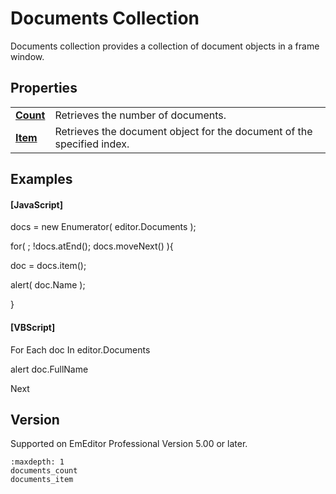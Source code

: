 # Documents Collection

Documents collection provides a collection of document objects in a frame window.

## Properties

|     |     |
| --- | --- |
| **[Count](documents_count)** | Retrieves the number of documents. |
| **[Item](documents_item)** | Retrieves the document object for the document of the specified index. |

## Examples

#### \[JavaScript\]

docs = new Enumerator( editor.Documents );

for( ; !docs.atEnd(); docs.moveNext() ){

doc = docs.item();

alert( doc.Name );

}

#### \[VBScript\]

For Each doc In editor.Documents

alert doc.FullName

Next

## Version

Supported on EmEditor Professional Version 5.00 or later.


```{toctree}
:maxdepth: 1
documents_count
documents_item
```
